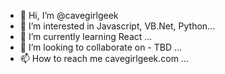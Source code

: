 - 👋 Hi, I’m @cavegirlgeek
- 👀 I’m interested in Javascript, VB.Net, Python...
- 🌱 I’m currently learning React ...
- 💞️ I’m looking to collaborate on - TBD ...
- 📫 How to reach me cavegirlgeek.com ...

<!---
cavegirlgeek/cavegirlgeek is a ✨ special ✨ repository because its `README.md` (this file) appears on your GitHub profile.
You can click the Preview link to take a look at your changes.
--->
